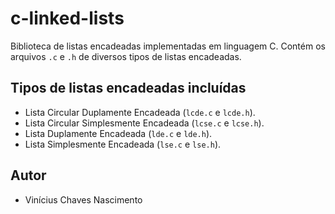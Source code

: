 # c-linked-lists

Biblioteca de listas encadeadas implementadas em linguagem C. Contém os arquivos `.c` e `.h` de diversos tipos de listas encadeadas.

## Tipos de listas encadeadas incluídas

- Lista Circular Duplamente Encadeada (`lcde.c` e `lcde.h`).
- Lista Circular Simplesmente Encadeada (`lcse.c` e `lcse.h`).
- Lista Duplamente Encadeada (`lde.c` e `lde.h`).
- Lista Simplesmente Encadeada (`lse.c` e `lse.h`).


## Autor

- Vinícius Chaves Nascimento
